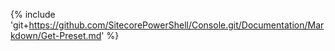 {% include 'git+https://github.com/SitecorePowerShell/Console.git/Documentation/Markdown/Get-Preset.md' %}
